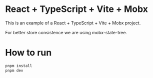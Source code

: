 # React + TypeScript + Vite + Mobx

This is an example of a React + TypeScript + Vite + Mobx project.

For better store consistence we are using mobx-state-tree.

# How to run

```bash
pnpm install
pnpm dev
```
